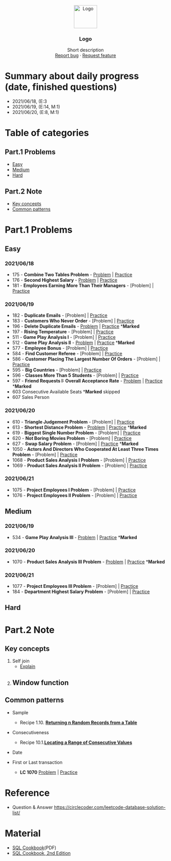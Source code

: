 <p align="center">
  <a href="https://example.com/">
    <img src="https://via.placeholder.com/72" alt="Logo" width=72 height=72>
  </a>

  <h3 align="center">Logo</h3>

  <p align="center">
    Short description
    <br>
    <a href="https://reponame/issues/new?template=bug.md">Report bug</a>
    ·
    <a href="https://reponame/issues/new?template=feature.md&labels=feature">Request feature</a>
  </p>
</p>

# Summary about daily progress (date, finished questions)
- 2021/06/18, (E:3
- 2021/06/19, (E:14, M:1)
- 2021/06/20, (E:8, M:1)

# Table of categories

## Part.1 Problems
- [Easy](#Easy)
- [Medium](#Medium)
- [Hard](#Hard)
## Part.2 Note
- [Key concepts](#Keyconcepts)
- [Common patterns](#Commonpatterns)

# Part.1 Problems
## Easy
### 2021/06/18
- 175 - **Combine Two Tables Problem** - [Problem](https://github.com/yuting1214/Leetcode_Database/tree/master/code_problem) | [Practice](https://github.com/yuting1214/Leetcode_Database/blob/master/code_sample/lc_175.sql) 
- 176 - **Second Highest Salary** - [Problem](https://github.com/yuting1214/Leetcode_Database/blob/master/code_problem/lc_176.md) | [Practice](https://github.com/yuting1214/Leetcode_Database/blob/master/code_sample/lc_176.sql)
- 181 - **Employees Earning More Than Their Managers** - [Problem] | [Practice](https://github.com/yuting1214/Leetcode_Database/blob/master/code_sample/lc_181.sql)
### 2021/06/19
- 182 - **Duplicate Emails** - [Problem] | [Practice](https://github.com/yuting1214/Leetcode_Database/blob/master/code_sample/lc_182.sql)
- 183 - **Customers Who Never Order** - [Problem] | [Practice](https://github.com/yuting1214/Leetcode_Database/blob/master/code_sample/lc_183.sql)
- 196 - **Delete Duplicate Emails** - [Problem]() | [Practice](https://github.com/yuting1214/Leetcode_Database/blob/master/code_sample/lc_196.sql) ***Marked**
- 197 - **Rising Temperature** - [Problem] | [Practice](https://github.com/yuting1214/Leetcode_Database/blob/master/code_sample/lc_197.sql)
- 511 - **Game Play Analysis I** - [Problem] | [Practice](https://github.com/yuting1214/Leetcode_Database/blob/master/code_sample/lc_511.sql)
- 512 - **Game Play Analysis II** - [Problem]() | [Practice](https://github.com/yuting1214/Leetcode_Database/blob/master/code_sample/lc_512.sql) ***Marked**
- 577	-	**Employee Bonus** - [Problem] | [Practice](https://github.com/yuting1214/Leetcode_Database/blob/master/code_sample/lc_577.sql)
- 584	- **Find Customer Referee** - [Problem] | [Practice](https://github.com/yuting1214/Leetcode_Database/blob/master/code_sample/lc_584.sql)
- 586	- **Customer Placing The Largest Number Of Orders** - [Problem] | [Practice](https://github.com/yuting1214/Leetcode_Database/blob/master/code_sample/lc_586.sql)
- 595 -	**Big Countries** - [Problem] | [Practice](https://github.com/yuting1214/Leetcode_Database/blob/master/code_sample/lc_595.sql)
- 596	- **Classes More Than 5 Students** - [Problem] | [Practice](https://github.com/yuting1214/Leetcode_Database/blob/master/code_sample/lc_596.sql)
- 597	- **Friend Requests I: Overall Acceptance Rate** - [Problem]() | [Practice](https://github.com/yuting1214/Leetcode_Database/blob/master/code_sample/lc_597.sql) ***Marked**
- 603	 	Consecutive Available Seats  ***Marked** skipped
- 607	 	Sales Person
### 2021/06/20
- 610	- **Triangle Judgement Problem** - [Problem] | [Practice](https://github.com/yuting1214/Leetcode_Database/blob/master/code_sample/lc_610.sql) 
- 613 - **Shortest Distance Problem** - [Problem]() | [Practice](https://github.com/yuting1214/Leetcode_Database/tree/master/code_sample/lc_613.sql) ***Marked**
- 619	- **Biggest Single Number Problem** - [Problem] | [Practice](https://github.com/yuting1214/Leetcode_Database/blob/master/code_sample/lc_619.sql) 
- 620	- **Not Boring Movies Problem** - [Problem] | [Practice](https://github.com/yuting1214/Leetcode_Database/blob/master/code_sample/lc_620.sql) 
- 627	- **Swap Salary Problem** - [Problem] | [Practice](https://github.com/yuting1214/Leetcode_Database/blob/master/code_sample/lc_627.sql) ***Marked**
- 1050 - **Actors And Directors Who Cooperated At Least Three Times Problem** - [Problem] | [Practice](https://github.com/yuting1214/Leetcode_Database/blob/master/code_sample/lc_1050.sql)
- 1068 - **Product Sales Analysis I Problem** - [Problem] | [Practice](https://github.com/yuting1214/Leetcode_Database/blob/master/code_sample/lc_1068.sql)
- 1069 - **Product Sales Analysis II Problem** - [Problem] | [Practice](https://github.com/yuting1214/Leetcode_Database/blob/master/code_sample/lc_1069.sql)
### 2021/06/21
- 1075 - **Project Employees I Problem** - [Problem] | [Practice](https://github.com/yuting1214/Leetcode_Database/blob/master/code_sample/lc_1075.sql)
- 1076 - **Project Employees II Problem** - [Problem] | [Practice](https://github.com/yuting1214/Leetcode_Database/blob/master/code_sample/lc_1076.sql)

## Medium
### 2021/06/19
- 534 - **Game Play Analysis III** - [Problem]() | [Practice]() ***Marked**
### 2021/06/20
- 1070 - **Product Sales Analysis III Problem** - [Problem](https://github.com/yuting1214/Leetcode_Database/blob/master/code_problem/lc_1070.md) | [Practice](https://github.com/yuting1214/Leetcode_Database/blob/master/code_sample/lc_1070.sql) ***Marked**
### 2021/06/21
- 1077 - **Project Employees III Problem** - [Problem] | [Practice](https://github.com/yuting1214/Leetcode_Database/blob/master/code_sample/lc_1077.sql)
- 184 - **Department Highest Salary Problem** - [Problem] | [Practice](https://github.com/yuting1214/Leetcode_Database/blob/master/code_sample/lc_184.sql)
## Hard


# Part.2 Note

## Key concepts
1. Self join
    - [Explain](https://www.youtube.com/watch?v=yOsfYU55JDU)
2. Window function
    - 
## Common patterns
- Sample
    - Recipe 1.10. [**Returning n Random Records from a Table**](https://github.com/yuting1214/Leetcode_Database/blob/master/common_patterns/recipe_1_10.md)
 
- Consecutiveness
    - Recipe 10.1.[**Locating a Range of Consecutive Values**](https://github.com/yuting1214/Leetcode_Database/blob/master/common_patterns/recipe_10_1.md)
- Date
- First or Last transaction
    - **LC 1070** [Problem](https://github.com/yuting1214/Leetcode_Database/blob/master/code_problem/lc_1070.md) | [Practice](https://github.com/yuting1214/Leetcode_Database/blob/master/code_sample/lc_1070.sql) 
# Reference
- Question & Answer <https://circlecoder.com/leetcode-database-solution-list/>

# Material
- [SQL Cookbook](https://www.oreilly.com/library/view/sql-cookbook/0596009763/)(PDF)
- [SQL Cookbook, 2nd Edition](https://www.oreilly.com/library/view/sql-cookbook-2nd/9781492077435/)
